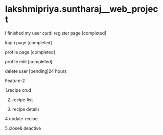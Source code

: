 # lakshmipriya.suntharaj__web_project
I finished my
user curd:
register page [completed]

login page [completed]

profile page [completed]

profile edit [completed]

delete user [pending]24 hours


Feature-2

1.recipe crud

2. recipe-list

3. recipe details

4.update-recipe

5.close& deactive

